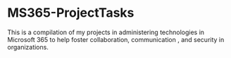 # MS365-ProjectTasks
This is a compilation of my projects in administering technologies in Microsoft 365 to help foster collaboration, communication , and security in organizations.
